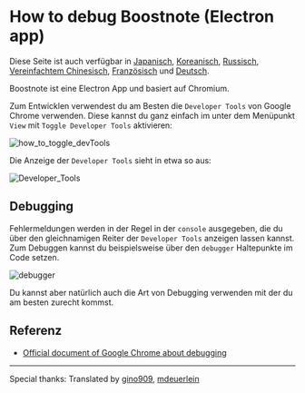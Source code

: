 # How to debug Boostnote (Electron app)

Diese Seite ist auch verfügbar in [Japanisch](https://github.com/BoostIO/Boostnote/blob/master/docs/jp/debug.md), [Koreanisch](https://github.com/BoostIO/Boostnote/blob/master/docs/ko/debug.md), [Russisch](https://github.com/BoostIO/Boostnote/blob/master/docs/ru/debug.md), [Vereinfachtem Chinesisch](https://github.com/BoostIO/Boostnote/blob/master/docs/zh_CN/debug.md), [Französisch](https://github.com/BoostIO/Boostnote/blob/master/docs/fr/debug.md) und [Deutsch](https://github.com/BoostIO/Boostnote/blob/master/docs/de/debug.md).


Boostnote ist eine Electron App und basiert auf Chromium. 

Zum Entwicklen verwendest du am Besten die `Developer Tools` von Google Chrome verwenden. Diese kannst du ganz einfach im unter dem Menüpunkt `View` mit `Toggle Developer Tools` aktivieren:

![how_to_toggle_devTools](https://cloud.githubusercontent.com/assets/11307908/24343585/162187e2-127c-11e7-9c01-23578db03ecf.png)

Die Anzeige der `Developer Tools` sieht in etwa so aus:

![Developer_Tools](https://cloud.githubusercontent.com/assets/11307908/24343545/eff9f3a6-127b-11e7-94cf-cb67bfda634a.png)


## Debugging

Fehlermeldungen werden in der Regel in der `console` ausgegeben, die du über den gleichnamigen Reiter der `Developer Tools`  anzeigen lassen kannst. Zum Debuggen kannst du beispielsweise über den `debugger` Haltepunkte im Code setzen.

![debugger](https://cloud.githubusercontent.com/assets/11307908/24343879/9459efea-127d-11e7-9943-f60bf7f66d4a.png)

Du kannst aber natürlich auch die Art von Debugging verwenden mit der du am besten zurecht kommst.

## Referenz

* [Official document of Google Chrome about debugging](https://developer.chrome.com/devtools)

---

Special thanks: Translated by [gino909](https://github.com/gino909), [mdeuerlein](https://github.com/mdeuerlein) 
